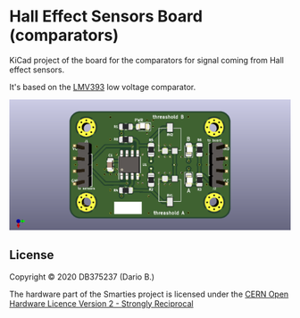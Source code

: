 # Hall Effect Sensors Board (comparators)

KiCad project of the board for the comparators for signal coming from Hall effect sensors.

It's based on the [LMV393](https://github.com/DB375237/smarties/blob/master/pdf/lmv393.pdf) low voltage comparator.

![Hall Effect Sensors Board (comparators)](https://github.com/DB375237/smarties/blob/master/images/2003-hall-sensor.png)

## License

Copyright © 2020 DB375237 (Dario B.)

The hardware part of the Smarties project is licensed under the [CERN Open Hardware Licence Version 2 - Strongly Reciprocal](https://github.com/DB375237/smarties/blob/master/hardware/LICENSE.md)